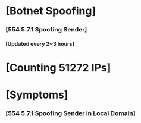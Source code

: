 # [Botnet Spoofing]
### [554 5.7.1 Spoofing Sender]
#### [Updated every 2~3 hours]

# [Counting 51272 IPs]

# [Symptoms] 
###   [554 5.7.1 Spoofing Sender in Local Domain]
